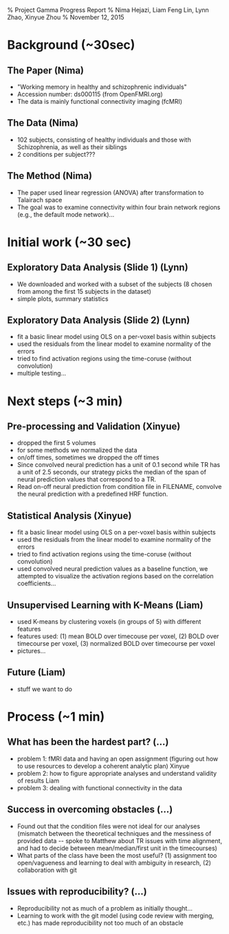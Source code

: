 % Project Gamma Progress Report
% Nima Hejazi, Liam Feng Lin, Lynn Zhao, Xinyue Zhou
% November 12, 2015


# Background (~30sec)

## The Paper (Nima)

- "Working memory in healthy and schizophrenic individuals"
- Accession number: ds000115 (from OpenFMRI.org)
- The data is mainly functional connectivity imaging (fcMRI)

## The Data (Nima)

- 102 subjects, consisting of healthy individuals and those with Schizophrenia, as well as their siblings
- 2 conditions per subject???

## The Method (Nima)

- The paper used linear regression (ANOVA) after transformation to Talairach space
- The goal was to examine connectivity within four brain network regions (e.g., the default mode network)...


# Initial work (~30 sec)

## Exploratory Data Analysis (Slide 1) (Lynn)

- We downloaded and worked with a subset of the subjects (8 chosen from among the first 15 subjects in the dataset)
- simple plots, summary statistics

## Exploratory Data Analysis (Slide 2) (Lynn)

- fit a basic linear model using OLS on a per-voxel basis within subjects
- used the residuals from the linear model to examine normality of the errors
- tried to find activation regions using the time-coruse (without convolution)
- multiple testing...


# Next steps (~3 min)

## Pre-processing and Validation (Xinyue)

- dropped the first 5 volumes
- for some methods we normalized the data
- on/off times, sometimes we dropped the off times
- Since convolved neural prediction has a unit of 0.1 second while TR has a unit of 2.5 seconds, our strategy picks the median of the span of neural prediction values that correspond to a TR.
- Read on-off neural prediction from condition file in FILENAME, convolve the neural prediction with a predefined HRF function.

## Statistical Analysis (Xinyue)

- fit a basic linear model using OLS on a per-voxel basis within subjects
- used the residuals from the linear model to examine normality of the errors
- tried to find activation regions using the time-coruse (without convolution)
- used convolved neural prediction values as a baseline function, we attempted to visualize the activation regions based on the correlation coefficients...

## Unsupervised Learning with K-Means (Liam)

- used K-means by clustering voxels (in groups of 5) with different features
- features used: (1) mean BOLD over timecouse per voxel, (2) BOLD over timecourse per voxel, (3) normalized BOLD over timecourse per voxel
- pictures...

## Future (Liam)

- stuff we want to do


# Process (~1 min)

## What has been the hardest part? (...)

- problem 1: fMRI data and having an open assignment (figuring out how to use resources to develop a coherent analytic plan) Xinyue
- problem 2: how to figure appropriate analyses and understand validity of results Liam
- problem 3: dealing with functional connectivity in the data

## Success in overcoming obstacles (...)

- Found out that the condition files were not ideal for our analyses (mismatch between the theoretical techniques and the messiness of provided data -- spoke to Matthew about TR issues with time alignment, and had to decide between mean/median/first unit in the timecourses)
- What parts of the class have been the most useful? (1) assignment too open/vagueness and learning to deal with ambiguity in research, (2) collaboration with git

## Issues with reproducibility? (...)

- Reproducibility not as much of a problem as initially thought...
- Learning to work with the git model (using code review with merging, etc.) has made reproducibility not too much of an obstacle
